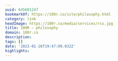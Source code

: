 ```yaml
---
uuid: 645601247
bookmarkOf: https://100r.co/site/philosophy.html
category: link
headImage: https://100r.co/media/services/rss.jpg
title: 100R — philosophy
domain: 100r.co
description:
tags: []
date: '2023-01-26T19:47:09.032Z'
highlights:
---
```





